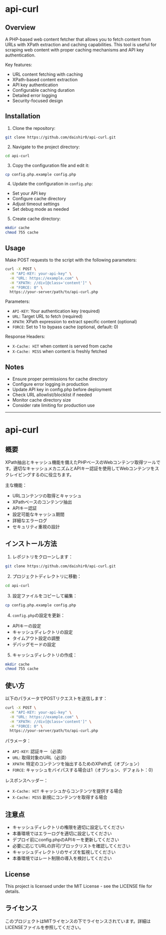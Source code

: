 # api-curl

## Overview
A PHP-based web content fetcher that allows you to fetch content from URLs with XPath extraction and caching capabilities. This tool is useful for scraping web content with proper caching mechanisms and API key authentication.

Key features:
- URL content fetching with caching
- XPath-based content extraction
- API key authentication
- Configurable caching duration
- Detailed error logging
- Security-focused design

## Installation

1. Clone the repository:
```bash
git clone https://github.com/daishir0/api-curl.git
```

2. Navigate to the project directory:
```bash
cd api-curl
```

3. Copy the configuration file and edit it:
```bash
cp config.php.example config.php
```

4. Update the configuration in `config.php`:
- Set your API key
- Configure cache directory
- Adjust timeout settings
- Set debug mode as needed

5. Create cache directory:
```bash
mkdir cache
chmod 755 cache
```

## Usage

Make POST requests to the script with the following parameters:

```bash
curl -X POST \
  -H "API-KEY: your-api-key" \
  -H "URL: https://example.com" \
  -H "XPATH: //div[@class='content']" \
  -H "FORCE: 0" \
  https://your-server/path/to/api-curl.php
```

Parameters:
- `API-KEY`: Your authentication key (required)
- `URL`: Target URL to fetch (required)
- `XPATH`: XPath expression to extract specific content (optional)
- `FORCE`: Set to 1 to bypass cache (optional, default: 0)

Response Headers:
- `X-Cache: HIT` when content is served from cache
- `X-Cache: MISS` when content is freshly fetched

## Notes

- Ensure proper permissions for cache directory
- Configure error logging in production
- Update API key in config.php before deployment
- Check URL allowlist/blocklist if needed
- Monitor cache directory size
- Consider rate limiting for production use

---

# api-curl

## 概要
XPath抽出とキャッシュ機能を備えたPHPベースのWebコンテンツ取得ツールです。適切なキャッシュメカニズムとAPIキー認証を使用してWebコンテンツをスクレイピングするのに役立ちます。

主な機能：
- URLコンテンツの取得とキャッシュ
- XPathベースのコンテンツ抽出
- APIキー認証
- 設定可能なキャッシュ期間
- 詳細なエラーログ
- セキュリティ重視の設計

## インストール方法

1. レポジトリをクローンします：
```bash
git clone https://github.com/daishir0/api-curl.git
```

2. プロジェクトディレクトリに移動：
```bash
cd api-curl
```

3. 設定ファイルをコピーして編集：
```bash
cp config.php.example config.php
```

4. `config.php`の設定を更新：
- APIキーの設定
- キャッシュディレクトリの設定
- タイムアウト設定の調整
- デバッグモードの設定

5. キャッシュディレクトリの作成：
```bash
mkdir cache
chmod 755 cache
```

## 使い方

以下のパラメータでPOSTリクエストを送信します：

```bash
curl -X POST \
  -H "API-KEY: your-api-key" \
  -H "URL: https://example.com" \
  -H "XPATH: //div[@class='content']" \
  -H "FORCE: 0" \
  https://your-server/path/to/api-curl.php
```

パラメータ：
- `API-KEY`: 認証キー（必須）
- `URL`: 取得対象のURL（必須）
- `XPATH`: 特定のコンテンツを抽出するためのXPath式（オプション）
- `FORCE`: キャッシュをバイパスする場合は1（オプション、デフォルト：0）

レスポンスヘッダー：
- `X-Cache: HIT` キャッシュからコンテンツを提供する場合
- `X-Cache: MISS` 新規にコンテンツを取得する場合

## 注意点

- キャッシュディレクトリの権限を適切に設定してください
- 本番環境ではエラーログを適切に設定してください
- デプロイ前にconfig.phpのAPIキーを更新してください
- 必要に応じてURLの許可/ブロックリストを確認してください
- キャッシュディレクトリのサイズを監視してください
- 本番環境ではレート制限の導入を検討してください

## License
This project is licensed under the MIT License - see the LICENSE file for details.

## ライセンス
このプロジェクトはMITライセンスの下でライセンスされています。詳細はLICENSEファイルを参照してください。
